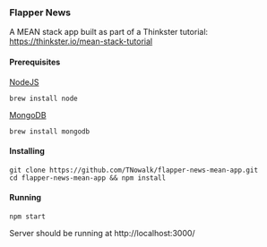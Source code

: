 ### Flapper News

A MEAN stack app built as part of a Thinkster tutorial: https://thinkster.io/mean-stack-tutorial

#### Prerequisites

[NodeJS](https://nodejs.org/en/download/package-manager/)

```
brew install node
```

[MongoDB](https://docs.mongodb.org/manual/administration/install-community/)

```
brew install mongodb
```

#### Installing

```
git clone https://github.com/TNowalk/flapper-news-mean-app.git
cd flapper-news-mean-app && npm install
```

#### Running

```
npm start
```

Server should be running at http://localhost:3000/

